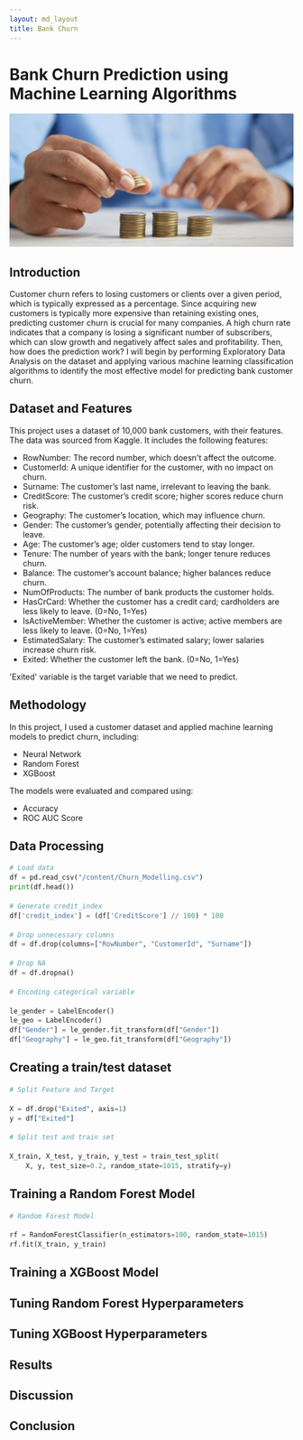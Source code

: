 ```yaml
---
layout: md_layout
title: Bank Churn
---
```


# Bank Churn Prediction using Machine Learning Algorithms

![Bank](https://github.com/hyerinchung/hyerinchung.github.io/blob/main/images/bank_head.jpg?raw=true)


## Introduction

Customer churn refers to losing customers or clients over a given period, which is typically expressed as a percentage.
Since acquiring new customers is typically more expensive than retaining existing ones, predicting customer churn is crucial for many companies.
A high churn rate indicates that a company is losing a significant number of subscribers, which can slow growth and negatively affect sales and profitability.
Then, how does the prediction work?
I will begin by performing Exploratory Data Analysis on the dataset and applying various machine learning classification algorithms to identify the most effective model for predicting bank customer churn.


## Dataset and Features
This project uses a dataset of 10,000 bank customers, with their features. The data was sourced from Kaggle.
It includes the following features:

- RowNumber: The record number, which doesn't affect the outcome.
- CustomerId: A unique identifier for the customer, with no impact on churn.
- Surname: The customer’s last name, irrelevant to leaving the bank.
- CreditScore: The customer’s credit score; higher scores reduce churn risk.
- Geography: The customer’s location, which may influence churn.
- Gender: The customer’s gender, potentially affecting their decision to leave.
- Age: The customer’s age; older customers tend to stay longer.
- Tenure: The number of years with the bank; longer tenure reduces churn.
- Balance: The customer’s account balance; higher balances reduce churn.
- NumOfProducts: The number of bank products the customer holds.
- HasCrCard: Whether the customer has a credit card; cardholders are less likely to leave. (0=No, 1=Yes)
- IsActiveMember: Whether the customer is active; active members are less likely to leave. (0=No, 1=Yes)
- EstimatedSalary: The customer’s estimated salary; lower salaries increase churn risk.
- Exited: Whether the customer left the bank. (0=No, 1=Yes)

'Exited' variable is the target variable that we need to predict.

## Methodology

In this project, I used a customer dataset and applied machine learning models to predict churn, including:

- Neural Network
- Random Forest
- XGBoost

The models were evaluated and compared using:

- Accuracy
- ROC AUC Score

## Data Processing

```python
# Load data
df = pd.read_csv("/content/Churn_Modelling.csv")
print(df.head())

# Generate credit_index
df['credit_index'] = (df['CreditScore'] // 100) * 100

# Drop unnecessary columns
df = df.drop(columns=["RowNumber", "CustomerId", "Surname"])

# Drop NA
df = df.dropna()

# Encoding categorical variable

le_gender = LabelEncoder()
le_geo = LabelEncoder()
df["Gender"] = le_gender.fit_transform(df["Gender"])
df["Geography"] = le_geo.fit_transform(df["Geography"])
```
## Creating a train/test dataset

```python
# Split Feature and Target

X = df.drop("Exited", axis=1)
y = df["Exited"]

# Split test and train set

X_train, X_test, y_train, y_test = train_test_split(
    X, y, test_size=0.2, random_state=1015, stratify=y)
```

## Training a Random Forest Model

```python
# Random Forest Model

rf = RandomForestClassifier(n_estimators=100, random_state=1015)
rf.fit(X_train, y_train)
```

## Training a XGBoost Model

## Tuning Random Forest Hyperparameters

## Tuning XGBoost Hyperparameters

## Results

  
## Discussion

## Conclusion


